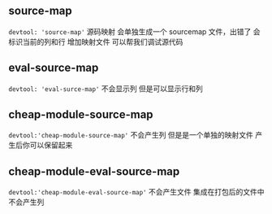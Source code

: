 ## source-map

`devtool: 'source-map'`
源码映射 会单独生成一个 sourcemap 文件，出错了 会标识当前的列和行
增加映射文件 可以帮我们调试源代码

## eval-source-map

`devtool: 'eval-surce-map'`
不会显示列 但是可以显示行和列

## cheap-module-source-map

`devtool:'cheap-module-source-map'`
不会产生列 但是是一个单独的映射文件
产生后你可以保留起来

## cheap-module-eval-source-map

`devtool:'cheap-module-eval-source-map'`
不会产生文件 集成在打包后的文件中 不会产生列
